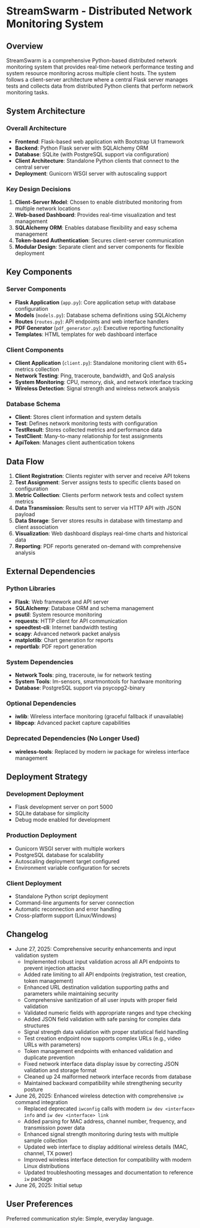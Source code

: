 # StreamSwarm - Distributed Network Monitoring System

## Overview

StreamSwarm is a comprehensive Python-based distributed network monitoring system that provides real-time network performance testing and system resource monitoring across multiple client hosts. The system follows a client-server architecture where a central Flask server manages tests and collects data from distributed Python clients that perform network monitoring tasks.

## System Architecture

### Overall Architecture
- **Frontend**: Flask-based web application with Bootstrap UI framework
- **Backend**: Python Flask server with SQLAlchemy ORM
- **Database**: SQLite (with PostgreSQL support via configuration)
- **Client Architecture**: Standalone Python clients that connect to the central server
- **Deployment**: Gunicorn WSGI server with autoscaling support

### Key Design Decisions
1. **Client-Server Model**: Chosen to enable distributed monitoring from multiple network locations
2. **Web-based Dashboard**: Provides real-time visualization and test management
3. **SQLAlchemy ORM**: Enables database flexibility and easy schema management
4. **Token-based Authentication**: Secures client-server communication
5. **Modular Design**: Separate client and server components for flexible deployment

## Key Components

### Server Components
- **Flask Application** (`app.py`): Core application setup with database configuration
- **Models** (`models.py`): Database schema definitions using SQLAlchemy
- **Routes** (`routes.py`): API endpoints and web interface handlers
- **PDF Generator** (`pdf_generator.py`): Executive reporting functionality
- **Templates**: HTML templates for web dashboard interface

### Client Components
- **Client Application** (`client.py`): Standalone monitoring client with 65+ metrics collection
- **Network Testing**: Ping, traceroute, bandwidth, and QoS analysis
- **System Monitoring**: CPU, memory, disk, and network interface tracking
- **Wireless Detection**: Signal strength and wireless network analysis

### Database Schema
- **Client**: Stores client information and system details
- **Test**: Defines network monitoring tests with configuration
- **TestResult**: Stores collected metrics and performance data
- **TestClient**: Many-to-many relationship for test assignments
- **ApiToken**: Manages client authentication tokens

## Data Flow

1. **Client Registration**: Clients register with server and receive API tokens
2. **Test Assignment**: Server assigns tests to specific clients based on configuration
3. **Metric Collection**: Clients perform network tests and collect system metrics
4. **Data Transmission**: Results sent to server via HTTP API with JSON payload
5. **Data Storage**: Server stores results in database with timestamp and client association
6. **Visualization**: Web dashboard displays real-time charts and historical data
7. **Reporting**: PDF reports generated on-demand with comprehensive analysis

## External Dependencies

### Python Libraries
- **Flask**: Web framework and API server
- **SQLAlchemy**: Database ORM and schema management
- **psutil**: System resource monitoring
- **requests**: HTTP client for API communication
- **speedtest-cli**: Internet bandwidth testing
- **scapy**: Advanced network packet analysis
- **matplotlib**: Chart generation for reports
- **reportlab**: PDF report generation

### System Dependencies
- **Network Tools**: ping, traceroute, iw for network testing
- **System Tools**: lm-sensors, smartmontools for hardware monitoring
- **Database**: PostgreSQL support via psycopg2-binary

### Optional Dependencies
- **iwlib**: Wireless interface monitoring (graceful fallback if unavailable)
- **libpcap**: Advanced packet capture capabilities

### Deprecated Dependencies (No Longer Used)
- **wireless-tools**: Replaced by modern iw package for wireless interface management

## Deployment Strategy

### Development Deployment
- Flask development server on port 5000
- SQLite database for simplicity
- Debug mode enabled for development

### Production Deployment
- Gunicorn WSGI server with multiple workers
- PostgreSQL database for scalability
- Autoscaling deployment target configured
- Environment variable configuration for secrets

### Client Deployment
- Standalone Python script deployment
- Command-line arguments for server connection
- Automatic reconnection and error handling
- Cross-platform support (Linux/Windows)

## Changelog

- June 27, 2025: Comprehensive security enhancements and input validation system
  - Implemented robust input validation across all API endpoints to prevent injection attacks
  - Added rate limiting to all API endpoints (registration, test creation, token management)
  - Enhanced URL destination validation supporting paths and parameters while maintaining security
  - Comprehensive sanitization of all user inputs with proper field validation
  - Validated numeric fields with appropriate ranges and type checking
  - Added JSON field validation with safe parsing for complex data structures
  - Signal strength data validation with proper statistical field handling
  - Test creation endpoint now supports complex URLs (e.g., video URLs with parameters)
  - Token management endpoints with enhanced validation and duplicate prevention
  - Fixed network interface data display issue by correcting JSON validation and storage format
  - Cleaned up 24 malformed network interface records from database
  - Maintained backward compatibility while strengthening security posture
- June 26, 2025: Enhanced wireless detection with comprehensive `iw` command integration
  - Replaced deprecated `iwconfig` calls with modern `iw dev <interface> info` and `iw dev <interface> link`
  - Added parsing for MAC address, channel number, frequency, and transmission power data
  - Enhanced signal strength monitoring during tests with multiple sample collection
  - Updated web interface to display additional wireless details (MAC, channel, TX power)
  - Improved wireless interface detection for compatibility with modern Linux distributions
  - Updated troubleshooting messages and documentation to reference `iw` package
- June 26, 2025: Initial setup

## User Preferences

Preferred communication style: Simple, everyday language.